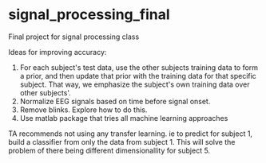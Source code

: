 # signal_processing_final
Final project for signal processing class

Ideas for improving accuracy:
1) For each subject's test data, use the other subjects training data to form a prior, and then update that prior with the training data for that specific subject. That way, we emphasize the subject's own training data over other subjects'.
2) Normalize EEG signals based on time before signal onset.
3) Remove blinks. Explore how to do this.
4) Use matlab package that tries all machine learning approaches

TA recommends not using any transfer learning. ie to predict for subject 1, build a classifier from only the data from subject 1. This will solve the problem of there being different dimensionallity for subject 5.

